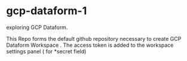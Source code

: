 # gcp-dataform-1
exploring GCP Dataform. 

This Repo forms the default github repository necessary to create GCP Dataform Workspace . 
The access token is added to the workspace settings panel ( for *secret field)

